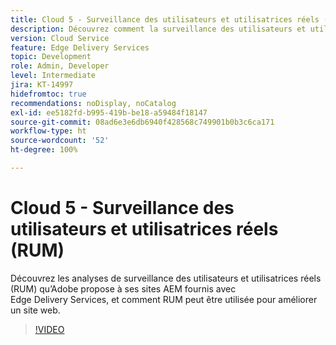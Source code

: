 ```yaml
---
title: Cloud 5 - Surveillance des utilisateurs et utilisatrices réels (RUM)
description: Découvrez comment la surveillance des utilisateurs et utilisatrices réels (RUM) fonctionne avec Edge Delivery Services.
version: Cloud Service
feature: Edge Delivery Services
topic: Development
role: Admin, Developer
level: Intermediate
jira: KT-14997
hidefromtoc: true
recommendations: noDisplay, noCatalog
exl-id: ee5182fd-b995-419b-be18-a59484f18147
source-git-commit: 08ad6e3e6db6940f428568c749901b0b3c6ca171
workflow-type: ht
source-wordcount: '52'
ht-degree: 100%

---
```


# Cloud 5 - Surveillance des utilisateurs et utilisatrices réels (RUM)

Découvrez les analyses de surveillance des utilisateurs et utilisatrices réels (RUM) qu’Adobe propose à ses sites AEM fournis avec Edge Delivery Services, et comment RUM peut être utilisée pour améliorer un site web.

>[!VIDEO](https://video.tv.adobe.com/v/3427495?quality=12&learn=on)
